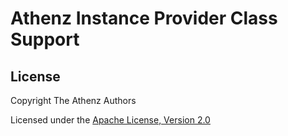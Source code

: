 # Athenz Instance Provider Class Support

## License

Copyright The Athenz Authors

Licensed under the [Apache License, Version 2.0](http://www.apache.org/licenses/LICENSE-2.0)
